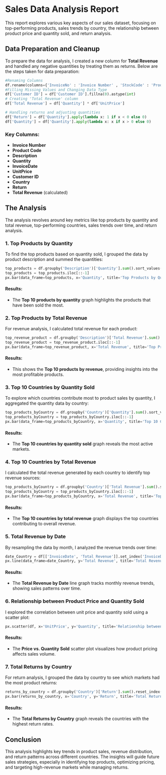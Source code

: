 
# Sales Data Analysis Report

This report explores various key aspects of our sales dataset, focusing on top-performing products, sales trends by country, the relationship between product price and quantity sold, and return analysis.

## Data Preparation and Cleanup

To prepare the data for analysis, I created a new column for **Total Revenue** and handled any negative quantities by treating them as returns. Below are the steps taken for data preparation:

```python
#Renaming Columns
df.rename(columns={'InvoiceNo' : 'Invoice Number' , 'StockCode' : 'Product Code' , 'CustomerID' : 'Customer ID'}, inplace=True)
#Filling Missing Values and Changing Data Type
df['Customer ID'] = df['Customer ID'].fillna(0).astype(int)
# Creating 'Total Revenue' column
df['Total Revenue'] = df['Quantity'] * df['UnitPrice']

# Handling returns and adjusting quantities
df['Return'] = df['Quantity'].apply(lambda x: 1 if x < 0 else 0)
df['Quantity'] = df['Quantity'].apply(lambda x: x if x > 0 else 0)
```

### Key Columns:
- **Invoice Number**
- **Product Code**
- **Description**
- **Quantity**
- **InvoiceDate**
- **UnitPrice**
- **Customer ID**
- **Country**
- **Return**
- **Total Revenue** (calculated)

## The Analysis

The analysis revolves around key metrics like top products by quantity and total revenue, top-performing countries, sales trends over time, and return analysis.

### 1. Top Products by Quantity

To find the top products based on quantity sold, I grouped the data by product description and summed the quantities:

```python
top_products = df.groupby('Description')['Quantity'].sum().sort_values(ascending=False).head(10)
top_products = top_products.iloc[::-1]
px.bar(data_frame=top_products, x='Quantity', title='Top Products by Quantity')
```

#### Results:
- The **Top 10 products by quantity** graph highlights the products that have been sold the most.

### 2. Top Products by Total Revenue

For revenue analysis, I calculated total revenue for each product:

```python
top_revenue_product = df.groupby('Description')['Total Revenue'].sum().sort_values(ascending=False).head(10)
top_revenue_product = top_revenue_product.iloc[::-1]
px.bar(data_frame=top_revenue_product, x='Total Revenue', title='Top Products by Total Revenue')
```

#### Results:
- This shows the **Top 10 products by revenue**, providing insights into the most profitable products.

### 3. Top 10 Countries by Quantity Sold

To explore which countries contribute most to product sales by quantity, I aggregated the quantity data by country:

```python
top_products_byCountry = df.groupby('Country')['Quantity'].sum().sort_values(ascending=False).head(10)
top_products_byCountry = top_products_byCountry.iloc[::-1]
px.bar(data_frame=top_products_byCountry, x='Quantity', title='Top 10 Countries by Quantity')
```

#### Results:
- The **Top 10 countries by quantity sold** graph reveals the most active markets.

### 4. Top 10 Countries by Total Revenue

I calculated the total revenue generated by each country to identify top revenue sources:

```python
top_products_byCountry = df.groupby('Country')['Total Revenue'].sum().sort_values(ascending=False).head(10)
top_products_byCountry = top_products_byCountry.iloc[::-1]
px.bar(data_frame=top_products_byCountry, x='Total Revenue', title='Top 10 Countries by Total Revenue')
```

#### Results:
- The **Top 10 countries by total revenue** graph displays the top countries contributing to overall revenue.

### 5. Total Revenue by Date

By resampling the data by month, I analyzed the revenue trends over time:

```python
date_Country = df[['InvoiceDate', 'Total Revenue']].set_index('InvoiceDate').resample(rule='1ME').nunique()
px.line(data_frame=date_Country, y='Total Revenue', title='Total Revenue by Date')
```

#### Results:
- The **Total Revenue by Date** line graph tracks monthly revenue trends, showing sales patterns over time.

### 6. Relationship between Product Price and Quantity Sold

I explored the correlation between unit price and quantity sold using a scatter plot:

```python
px.scatter(df, x='UnitPrice', y='Quantity', title='Relationship between Product Price and Quantity Sold')
```

#### Results:
- The **Price vs. Quantity Sold** scatter plot visualizes how product pricing affects sales volume.

### 7. Total Returns by Country

For return analysis, I grouped the data by country to see which markets had the most product returns:

```python
returns_by_country = df.groupby('Country')['Return'].sum().reset_index().sort_values(by='Return', ascending=False).head(10)
px.bar(returns_by_country, x='Country', y='Return', title='Total Returns by Country')
```

#### Results:
- The **Total Returns by Country** graph reveals the countries with the highest return rates.

## Conclusion

This analysis highlights key trends in product sales, revenue distribution, and return patterns across different countries. The insights will guide future sales strategies, especially in identifying top products, optimizing pricing, and targeting high-revenue markets while managing returns.
